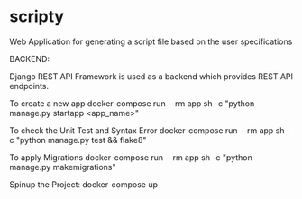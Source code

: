 # scripty
Web Application for generating a script file based on the user specifications

BACKEND:

Django REST API Framework is used as a backend which provides REST API endpoints.

To create a new app
docker-compose run --rm app sh -c "python manage.py startapp <app_name>"

To check the Unit Test and Syntax Error
docker-compose run --rm app sh -c "python manage.py test && flake8"

To apply Migrations
docker-compose run --rm app sh -c "python manage.py makemigrations"

Spinup the Project:
docker-compose up
